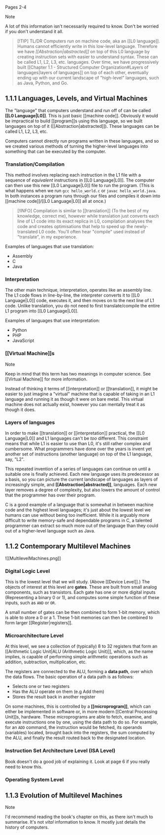 Pages 2-4

> [!note] 
> A lot of this information isn't necessarily required to know. Don't be worried if you don't understand it all.

> [!TIP] TL/DR
> Computers run on machine code, aka an [[L0 language]]. Humans cannot efficiently write in this low-level language. Therefore we have *[[Abstraction|abstracted]]* on top of this L0 language by creating instruction sets with easier to understand syntax. These can be called L1, L2, L3, etc. languages. Over time, we have progressively built [[Chapter 1.1 - Structured Computer Organization#Layers of languages|layers of languages]] on top of each other, eventually ending up with our current landscape of "high-level" languages, such as Java, Python, and Go.

## 1.1.1 Languages, Levels, and Virtual Machines
The "language" that computers understand and run off of can be called **[[L0 Language|L0]]**. This is just basic [[machine code]]. Obviously it would be impractical to build [[program]]s using this language, so we built languages on top of it ([[Abstraction|abstracted]]). These languages can be called L1, L2, L3, etc.

Computers cannot directly run programs written in these languages, and so we created various methods of turning the higher-level languages into something that can be executed by the computer.

### Translation/Compilation
This method involves replacing each instruction in the L1 file with a sequence of *equivalent* instructions in [[L0 Language|L0]]. The computer can then use this new [[L0 Language|L0]] file to run the program. (This is what happens when we run `gcc hello_world.c` or `javac hello_world.java`. In both instances a program runs through our files and compiles it down into [[machine code]]/[[L0 Language|L0]] all at once.)

> [!INFO]
> Compilation is similar to [[translation]] (To the best of my knowledge, correct me), however while translation just converts each line of L1 code into its exact replica in L0, compilation analyses the code and creates optimisations that help to speed up the newly-translated L0 code. You'll often hear "compile" used instead of "translate", in my experience.

Examples of languages that use translation:
- Assembly
- C
- Java

### Interpretation
The other main technique, interpretation, operates like an assembly line. The L1 code flows in line-by-line, the interpreter converts it to [[L0 Language|L0]] code, executes it, and then moves on to the next line of L1 code. Unlike translation, you do not need to first translate/compile the entire L1 program into [[L0 Language|L0]].

Examples of languages that use interpretation:
- Python
- PHP
- JavaScript

### [[Virtual Machine]]s

> [!note] 
> Keep in mind that this term has two meanings in computer science. See [[Virtual Machine]] for more information.

Instead of thinking it terms of [[interpretation]] or [[translation]], it might be easier to just imagine a "virtual" machine that is capable of taking in an L1 language and running it as though it were on bare metal. This virtual machine does not actually exist, however you can mentally treat it as though it does.

### Layers of languages
In order to make [[translation]] or [[interpretation]] practical, the [[L0 Language|L0]] and L1 languages can't be *too* different. This constraint means that while L1 is easier to use than L0, it's still rather complex and cumbersome. What programmers have done over the years is invent yet another set of instructions (another language) on top of the L1 language, say, "L2".

This repeated invention of a series of languages can continue on until a suitable one is finally achieved. Each new language uses its predecessor as a basis, so you can picture the current landscape of languages as layers of increasingly simple, and **[[Abstraction|abstracted]]**, languages. Each new layer removes a degree of complexity, but also lowers the amount of control that the programmer has over their program.

C is a good example of a language that is somewhat in between machine code and the highest level languages; it's just about the lowest level we humans can use without being too inefficient. While it is arguably more difficult to write memory-safe and dependable programs in C, a talented programmer can extract so much more out of the language than they could out of a higher-level language such as Java.


## 1.1.2 Contemporary Multilevel Machines

![[MultilevelMachines.png]]

### Digital Logic Level
This is the lowest level that we will study. (Above [[Device Level]].) The objects of interest at this level are **gates**. These are built from small analog components, such as transistors. Each gate has one or more digital inputs (Representing a binary 0 or 1), and computes some simple function of these inputs, such as ``AND`` or ``OR``. 

A small number of gates can be then combined to form 1-bit memory, which is able to store a 0 or a 1. These 1-bit memories can then be combined to form larger [[Register|registers]].

### Microarchitecture Level
At this level, we see a collection of (typically) 8 to 32 registers that form an [[Arithmetic Logic Unit|ALU (Arithmetic Logic Unit)]], which, as the name implies, is capable of performing simple arithmetic operations such as addition, subtraction, multiplication, etc.

The registers are connected to the ALU, forming a **data path**, over which the data flows. The basic operation of a data path is as follows:
- Selects one or two registers
- Has the ALU operate on them (e.g Add them)
- Stores the result back in another register

On some machines, this is controlled by a **[[microprogram]]**, which can either be implemented in software or, in more modern [[Central Processing Unit]]s, hardware. These microprograms are able to fetch, examine, and execute instructions one by one, using the data path to do so. For example, for an `ADD` command, the instruction would be fetched, its operands (variables) located, brought back into the registers, the sum computed by the ALU, and finally the result routed back to the designated location.

### Instruction Set Architecture Level (ISA Level)
Book doesn't do a good job of explaining it. Look at page 6 if you really need to know this.

### Operating System Level


## 1.1.3 Evolution of Multilevel Machines

> [!NOTE]
> I'd recommend reading the book's chapter on this, as there isn't much to summarise. It's not *vital* information to know. It mostly just details the history of computers.

